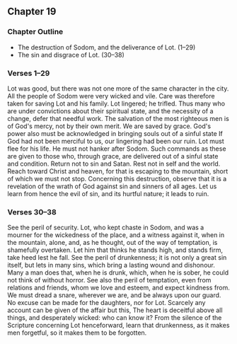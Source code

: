 ## Chapter 19

### Chapter Outline

- The destruction of Sodom, and the deliverance of Lot. (1–29)
- The sin and disgrace of Lot. (30–38)

### Verses 1–29

Lot was good, but there was not one more of the same character in the city. All the people of Sodom were very wicked and vile. Care was therefore taken for saving Lot and his family. Lot lingered; he trifled. Thus many who are under convictions about their spiritual state, and the necessity of a change, defer that needful work. The salvation of the most righteous men is of God's mercy, not by their own merit. We are saved by grace. God's power also must be acknowledged in bringing souls out of a sinful state If God had not been merciful to us, our lingering had been our ruin. Lot must flee for his life. He must not hanker after Sodom. Such commands as these are given to those who, through grace, are delivered out of a sinful state and condition. Return not to sin and Satan. Rest not in self and the world. Reach toward Christ and heaven, for that is escaping to the mountain, short of which we must not stop. Concerning this destruction, observe that it is a revelation of the wrath of God against sin and sinners of all ages. Let us learn from hence the evil of sin, and its hurtful nature; it leads to ruin.

### Verses 30–38

See the peril of security. Lot, who kept chaste in Sodom, and was a mourner for the wickedness of the place, and a witness against it, when in the mountain, alone, and, as he thought, out of the way of temptation, is shamefully overtaken. Let him that thinks he stands high, and stands firm, take heed lest he fall. See the peril of drunkenness; it is not only a great sin itself, but lets in many sins, which bring a lasting wound and dishonour. Many a man does that, when he is drunk, which, when he is sober, he could not think of without horror. See also the peril of temptation, even from relations and friends, whom we love and esteem, and expect kindness from. We must dread a snare, wherever we are, and be always upon our guard. No excuse can be made for the daughters, nor for Lot. Scarcely any account can be given of the affair but this, The heart is deceitful above all things, and desperately wicked: who can know it? From the silence of the Scripture concerning Lot henceforward, learn that drunkenness, as it makes men forgetful, so it makes them to be forgotten.


